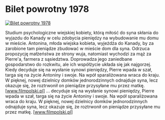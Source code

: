 Bilet powrotny 1978 
=============
[![Bilet powrotny 1978 ](http://vidos.pl/images/player.gif)](http://vidos.pl/bilet-powrotny-1978)

 Studium psychologiczne wiejskiej kobiety, którą miłość do syna skłania do wyjazdu do Kanady w celu zdobycia pieniędzy na wybudowanie mu domu w mieście. Antonina, młoda wiejska kobieta, wyjeżdża do Kanady, by za zarobione tam pieniądze zbudować w mieście dom dla syna. Odrzuca propozycję małżeństwa ze strony wuja, natomiast wychodzi za mąż za Pierre'a, farmera z sąsiedztwa. Doprowadza jego zaniedbane gospodarstwo do rozkwitu, ale ich współżycie układa się jak najgorzej. Kiedy decyduje się na wysłanie synowi pieniędzy, Pierre wpada w szał, targa się na życie Antoniny i swoje. Na wpół sparaliżowana wraca do kraju. W pięknej, nowej dzielnicy domków jednorodzinnych odnajduje syna, lecz okazuje się, że roztrwonił on pieniądze przysyłane mu przez matkę. [www.filmpolski.pl]  ... decyduje się na wysłanie synowi pieniędzy, Pierre wpada w szał, targa się na życie Antoniny i swoje. Na wpół sparaliżowana wraca do kraju. W pięknej, nowej dzielnicy domków jednorodzinnych odnajduje syna, lecz okazuje się, że roztrwonił on pieniądze przysyłane mu przez matkę. [www.filmpolski.pl]
